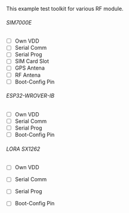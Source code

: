 This example test toolkit for various RF module.

###### SIM7000E
- [ ] Own VDD
- [ ] Serial Comm
- [ ] Serial Prog
- [ ] SIM Card Slot
- [ ] GPS Antena
- [ ] RF Antena
- [ ] Boot-Config Pin

###### ESP32-WROVER-IB
- [ ] Own VDD
- [ ] Serial Comm
- [ ] Serial Prog
- [ ] Boot-Config Pin

###### LORA SX1262
- [ ] Own VDD
- [ ] Serial Comm
- [ ] Serial Prog
- [ ] Boot-Config Pin


